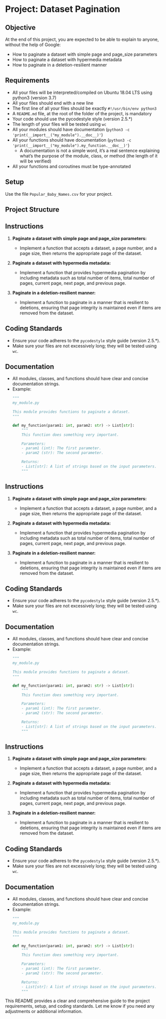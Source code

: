 # Project: Dataset Pagination

## Objective
At the end of this project, you are expected to be able to explain to anyone, without the help of Google:
- How to paginate a dataset with simple page and page_size parameters
- How to paginate a dataset with hypermedia metadata
- How to paginate in a deletion-resilient manner

## Requirements
- All your files will be interpreted/compiled on Ubuntu 18.04 LTS using python3 (version 3.7)
- All your files should end with a new line
- The first line of all your files should be exactly `#!/usr/bin/env python3`
- A `README.md` file, at the root of the folder of the project, is mandatory
- Your code should use the pycodestyle style (version 2.5.*)
- The length of your files will be tested using `wc`
- All your modules should have documentation (`python3 -c 'print(__import__("my_module").__doc__)'`)
- All your functions should have documentation (`python3 -c 'print(__import__("my_module").my_function.__doc__)'`)
  - A documentation is not a simple word, it’s a real sentence explaining what’s the purpose of the module, class, or method (the length of it will be verified)
- All your functions and coroutines must be type-annotated

## Setup
Use the file `Popular_Baby_Names.csv` for your project.

## Project Structure


## Instructions

1. **Paginate a dataset with simple page and page_size parameters:**
   - Implement a function that accepts a dataset, a page number, and a page size, then returns the appropriate page of the dataset.

2. **Paginate a dataset with hypermedia metadata:**
   - Implement a function that provides hypermedia pagination by including metadata such as total number of items, total number of pages, current page, next page, and previous page.

3. **Paginate in a deletion-resilient manner:**
   - Implement a function to paginate in a manner that is resilient to deletions, ensuring that page integrity is maintained even if items are removed from the dataset.

## Coding Standards
- Ensure your code adheres to the `pycodestyle` style guide (version 2.5.*).
- Make sure your files are not excessively long; they will be tested using `wc`.

## Documentation
- All modules, classes, and functions should have clear and concise documentation strings.
- Example:
  ```python
  """
  my_module.py
  
  This module provides functions to paginate a dataset.
  """

  def my_function(param1: int, param2: str) -> List[str]:
      """
      This function does something very important.

      Parameters:
      - param1 (int): The first parameter.
      - param2 (str): The second parameter.

      Returns:
      - List[str]: A list of strings based on the input parameters.
      """

## Instructions

1. **Paginate a dataset with simple page and page_size parameters:**
   - Implement a function that accepts a dataset, a page number, and a page size, then returns the appropriate page of the dataset.

2. **Paginate a dataset with hypermedia metadata:**
   - Implement a function that provides hypermedia pagination by including metadata such as total number of items, total number of pages, current page, next page, and previous page.

3. **Paginate in a deletion-resilient manner:**
   - Implement a function to paginate in a manner that is resilient to deletions, ensuring that page integrity is maintained even if items are removed from the dataset.

## Coding Standards
- Ensure your code adheres to the `pycodestyle` style guide (version 2.5.*).
- Make sure your files are not excessively long; they will be tested using `wc`.

## Documentation
- All modules, classes, and functions should have clear and concise documentation strings.
- Example:
  ```python
  """
  my_module.py
  
  This module provides functions to paginate a dataset.
  """

  def my_function(param1: int, param2: str) -> List[str]:
      """
      This function does something very important.

      Parameters:
      - param1 (int): The first parameter.
      - param2 (str): The second parameter.

      Returns:
      - List[str]: A list of strings based on the input parameters.
      """

## Instructions

1. **Paginate a dataset with simple page and page_size parameters:**
   - Implement a function that accepts a dataset, a page number, and a page size, then returns the appropriate page of the dataset.

2. **Paginate a dataset with hypermedia metadata:**
   - Implement a function that provides hypermedia pagination by including metadata such as total number of items, total number of pages, current page, next page, and previous page.

3. **Paginate in a deletion-resilient manner:**
   - Implement a function to paginate in a manner that is resilient to deletions, ensuring that page integrity is maintained even if items are removed from the dataset.

## Coding Standards
- Ensure your code adheres to the `pycodestyle` style guide (version 2.5.*).
- Make sure your files are not excessively long; they will be tested using `wc`.

## Documentation
- All modules, classes, and functions should have clear and concise documentation strings.
- Example:
  ```python
  """
  my_module.py
  
  This module provides functions to paginate a dataset.
  """

  def my_function(param1: int, param2: str) -> List[str]:
      """
      This function does something very important.

      Parameters:
      - param1 (int): The first parameter.
      - param2 (str): The second parameter.

      Returns:
      - List[str]: A list of strings based on the input parameters.
      """

This README provides a clear and comprehensive guide to the project requirements, setup, and coding standards. Let me know if you need any adjustments or additional information.

